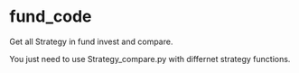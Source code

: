# fund_code

Get all Strategy in fund invest and compare.

You just need to use Strategy_compare.py with differnet strategy functions.
